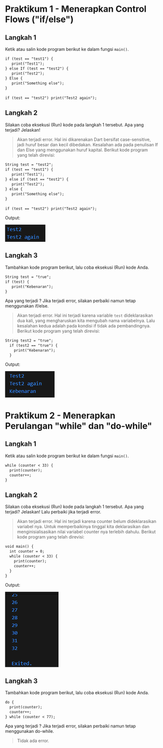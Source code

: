 # Praktikum 1 - Menerapkan Control Flows ("if/else")
## Langkah 1
Ketik atau salin kode program berikut ke dalam fungsi ```main()```.
```String test = "test2";
if (test == "test1") {
   print("Test1");
} else If (test == "test2") {
   print("Test2");
} Else {
   print("Something else");
}

if (test == "test2") print("Test2 again");
```
## Langkah 2
Silakan coba eksekusi (Run) kode pada langkah 1 tersebut. Apa yang terjadi? Jelaskan!

> Akan terjadi error. Hal ini dikarenakan Dart bersifat case-sensitive, jadi huruf besar dan kecil dibedakan. Kesalahan ada pada penulisan If dan Else yang menggunakan huruf kapital. Berikut kode program yang telah direvisi:
```
String test = "test2";
if (test == "test1") {
   print("Test1");
} else if (test == "test2") {
   print("Test2");
} else {
   print("Something else");
}

if (test == "test2") print("Test2 again");
```
Output:

![alt text](docs/prak1img1.png)
## Langkah 3
Tambahkan kode program berikut, lalu coba eksekusi (Run) kode Anda.
```
String test = "true";
if (test) {
   print("Kebenaran");
}
```
Apa yang terjadi ? Jika terjadi error, silakan perbaiki namun tetap menggunakan if/else.

> Akan terjadi error. Hal ini terjadi karena variable ```test``` dideklarasikan dua kali, yang mengharuskan kita mengubah nama variabelnya. Lalu kesalahan kedua adalah pada kondisi if tidak ada pembandingnya. Berikut kode program yang telah direvisi:
```
String test2 = "true";
  if (test2 == "true") {
    print("Kebenaran");
  }
```
Output:

![alt text](docs/prak1img2.png)


# Praktikum 2 - Menerapkan Perulangan "while" dan "do-while"
## Langkah 1
Ketik atau salin kode program berikut ke dalam fungsi ```main()```.
```
while (counter < 33) {
  print(counter);
  counter++;
}
```
## Langkah 2
Silakan coba eksekusi (Run) kode pada langkah 1 tersebut. Apa yang terjadi? Jelaskan! Lalu perbaiki jika terjadi error.
> Akan terjadi error. Hal ini terjadi karena counter belum dideklarasikan variabel nya. Untuk memperbaikinya tinggal kita deklarasikan dan menginisialisasikan nilai variabel counter nya terlebih dahulu. Berikut kode program yang telah direvisi:
```
void main() {
  int counter = 0;
  while (counter < 33) {
    print(counter);
    counter++;
  }
}
```
Output:

![alt text](docs/prak2img1.png)
## Langkah 3
Tambahkan kode program berikut, lalu coba eksekusi (Run) kode Anda.
```
do {
  print(counter);
  counter++;
} while (counter < 77);
```
Apa yang terjadi ? Jika terjadi error, silakan perbaiki namun tetap menggunakan do-while.
> Tidak ada error.